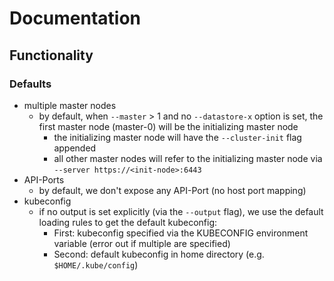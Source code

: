 # Documentation

## Functionality

### Defaults

* multiple master nodes
  * by default, when `--master` > 1 and no `--datastore-x` option is set, the first master node (master-0) will be the initializing master node
    * the initializing master node will have the `--cluster-init` flag appended
    * all other master nodes will refer to the initializing master node via `--server https://<init-node>:6443`
* API-Ports
  * by default, we don't expose any API-Port (no host port mapping)
* kubeconfig
  * if no output is set explicitly (via the `--output` flag), we use the default loading rules to get the default kubeconfig:
    * First: kubeconfig specified via the KUBECONFIG environment variable (error out if multiple are specified)
    * Second: default kubeconfig in home directory (e.g. `$HOME/.kube/config`)

